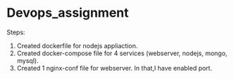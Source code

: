 # Devops_assignment

Steps:
1. Created dockerfile for nodejs appliaction.
2. Created docker-compose file for 4 services (webserver, nodejs, mongo, mysql).
3. Created 1 nginx-conf file for webserver. In that,I have enabled port.
 
